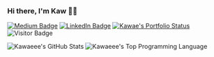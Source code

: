 ### Hi there, I'm Kaw 🤔👋

[![Medium Badge](http://img.shields.io/badge/-Medium-12100E?style=flat&logo=medium)](https://medium.com/@kawaekc)
[![LinkedIn Badge](http://img.shields.io/badge/-LinkedIn-0072b1?style=flat&logo=linkedin)](https://www.linkedin.com/in/kasidech-kaw/)
[![Kawae's Portfolio Status](https://img.shields.io/website-up-down-green-red/https/kawaeee.github.io.svg)](https://kawaeee.github.io/#/)
![Visitor Badge](https://visitor-badge.glitch.me/badge?page_id=Kawaeee.visitor-badge)

![Kawaeee's GitHub Stats](https://github-readme-stats.vercel.app/api?username=Kawaeee&theme=dark)
![Kawaeee's Top Programming Language](https://github-readme-stats.vercel.app/api/top-langs/?username=Kawaeee&theme=dark&layout=compact)

<!--
**Kawaeee/Kawaeee** is a ✨ _special_ ✨ repository because its `README.md` (this file) appears on your GitHub profile.

Here are some ideas to get you started:

- 🔭 I’m currently working on ...
- 🌱 I’m currently learning ...
- 👯 I’m looking to collaborate on ...
- 🤔 I’m looking for help with ...
- 💬 Ask me about ...
- 📫 How to reach me: ...
- 😄 Pronouns: ...
- ⚡ Fun fact: ...
-->
